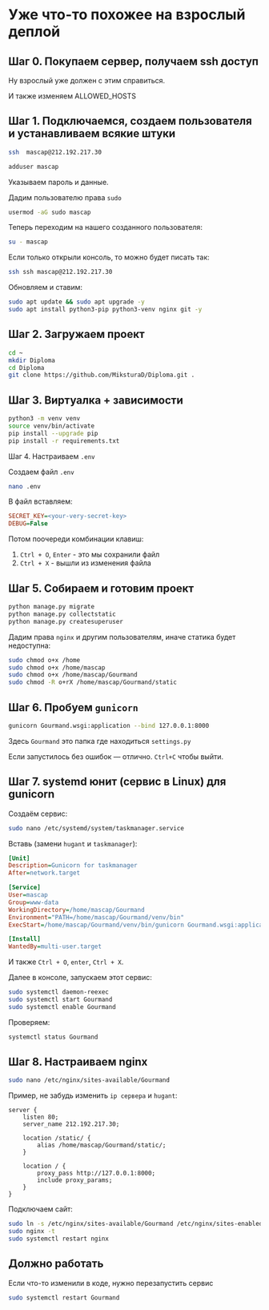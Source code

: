 # Уже что-то похожее на взрослый деплой

## Шаг 0. Покупаем сервер, получаем ssh доступ
Ну взрослый уже должен с этим справиться.

И также изменяем ALLOWED_HOSTS

## Шаг 1. Подключаемся, создаем пользователя и устанавливаем всякие штуки
```bash
ssh  mascap@212.192.217.30
```

```bash
adduser mascap
```

Указываем пароль и данные.

Дадим пользователю права `sudo`

```bash
usermod -aG sudo mascap
```

Теперь переходим на нашего созданного пользователя:
```bash
su - mascap
```

Если только открыли консоль, то можно будет писать так:
```bash
ssh ssh mascap@212.192.217.30
```


Обновляем и ставим:
```bash
sudo apt update && sudo apt upgrade -y
sudo apt install python3-pip python3-venv nginx git -y
```

## Шаг 2. Загружаем проект

```bash
cd ~
mkdir Diploma
cd Diploma
git clone https://github.com/MiksturaD/Diploma.git .
```

## Шаг 3. Виртуалка + зависимости

```bash
python3 -m venv venv
source venv/bin/activate
pip install --upgrade pip
pip install -r requirements.txt
```

Шаг 4. Настраиваем `.env`

Создаем файл `.env`
```bash
nano .env
```

В файл вставляем:
```ini
SECRET_KEY=<your-very-secret-key>
DEBUG=False
```

Потом поочереди комбинации клавиш:
1. `Ctrl + O`, `Enter` - это мы сохранили файл
2. `Ctrl + X` - вышли из изменения файла

## Шаг 5. Собираем и готовим проект

```bash
python manage.py migrate
python manage.py collectstatic
python manage.py createsuperuser
```

Дадим права `nginx` и другим пользователям, иначе статика будет недоступна:
```bash
sudo chmod o+x /home
sudo chmod o+x /home/mascap
sudo chmod o+x /home/mascap/Gourmand
sudo chmod -R o+rX /home/mascap/Gourmand/static
```

## Шаг 6. Пробуем `gunicorn`
```bash
gunicorn Gourmand.wsgi:application --bind 127.0.0.1:8000
```

Здесь `Gourmand` это папка где находиться `settings.py`

Если запустилось без ошибок — отлично. `Ctrl+C` чтобы выйти.


## Шаг 7. systemd юнит (сервис в Linux) для gunicorn

Создаём сервис:
```bash
sudo nano /etc/systemd/system/taskmanager.service
```

Вставь (замени `hugant` и `taskmanager`):
```ini
[Unit]
Description=Gunicorn for taskmanager
After=network.target

[Service]
User=mascap
Group=www-data
WorkingDirectory=/home/mascap/Gourmand
Environment="PATH=/home/mascap/Gourmand/venv/bin"
ExecStart=/home/mascap/Gourmand/venv/bin/gunicorn Gourmand.wsgi:application --bind 127.0.0.1:8000

[Install]
WantedBy=multi-user.target
```

И также `Ctrl + O`, `enter`, `Ctrl + X`.

Далее в консоле, запускаем этот сервис:

```bash
sudo systemctl daemon-reexec
sudo systemctl start Gourmand
sudo systemctl enable Gourmand
```

Проверяем:

```bash
systemctl status Gourmand
```

## Шаг 8. Настраиваем nginx

```bash
sudo nano /etc/nginx/sites-available/Gourmand
```

Пример, не забудь изменить `ip сервера` и `hugant`:
```nginx
server {
    listen 80;
    server_name 212.192.217.30;

    location /static/ {
        alias /home/mascap/Gourmand/static/;
    }

    location / {
        proxy_pass http://127.0.0.1:8000;
        include proxy_params;
    }
}
```

Подключаем сайт:
```bash
sudo ln -s /etc/nginx/sites-available/Gourmand /etc/nginx/sites-enabled
sudo nginx -t
sudo systemctl restart nginx
```


## Должно работать

Если что-то изменили в коде, нужно перезапустить сервис
```bash
sudo systemctl restart Gourmand
```